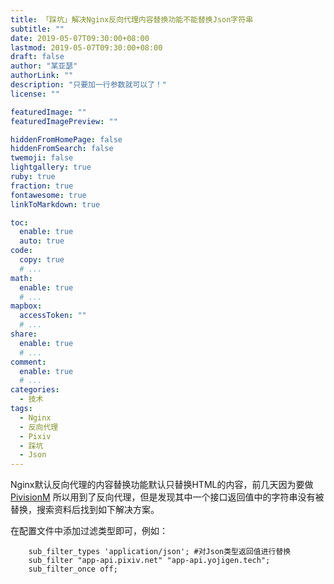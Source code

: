 ```yaml
---
title: 「踩坑」解决Nginx反向代理内容替换功能不能替换Json字符串
subtitle: ""
date: 2019-05-07T09:30:00+08:00
lastmod: 2019-05-07T09:30:00+08:00
draft: false
author: "某亚瑟"
authorLink: ""
description: "只要加一行参数就可以了！"
license: ""

featuredImage: ""
featuredImagePreview: ""

hiddenFromHomePage: false
hiddenFromSearch: false
twemoji: false
lightgallery: true
ruby: true
fraction: true
fontawesome: true
linkToMarkdown: true

toc:
  enable: true
  auto: true
code:
  copy: true
  # ...
math:
  enable: true
  # ...
mapbox:
  accessToken: ""
  # ...
share:
  enable: true
  # ...
comment:
  enable: true
  # ...
categories: 
  - 技术
tags: 
  - Nginx
  - 反向代理
  - Pixiv
  - 踩坑
  - Json
---
```


<!--more-->

Nginx默认反向代理的内容替换功能默认只替换HTML的内容，前几天因为要做 [PivisionM](https://yojigen.tech/archives/post8/) 所以用到了反向代理，但是发现其中一个接口返回值中的字符串没有被替换，搜索资料后找到如下解决方案。


在配置文件中添加过滤类型即可，例如：

```
    sub_filter_types 'application/json'; #对Json类型返回值进行替换
    sub_filter "app-api.pixiv.net" "app-api.yojigen.tech";
    sub_filter_once off;
```